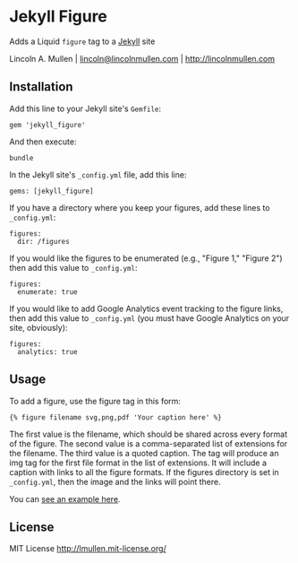 # Jekyll Figure

Adds a Liquid `figure` tag to a [Jekyll][] site

Lincoln A. Mullen | lincoln@lincolnmullen.com | http://lincolnmullen.com

## Installation

Add this line to your Jekyll site's `Gemfile`:

    gem 'jekyll_figure'

And then execute:

    bundle

In the Jekyll site's `_config.yml` file, add this line:

    gems: [jekyll_figure]

If you have a directory where you keep your figures, add these lines to
`_config.yml`:

    figures:
      dir: /figures

If you would like the figures to be enumerated (e.g., "Figure 1," "Figure 
2") then add this value to `_config.yml`:

    figures:
      enumerate: true

If you would like to add Google Analytics event tracking to the figure 
links, then add this value to `_config.yml` (you must have Google 
Analytics on your site, obviously):

    figures:
      analytics: true

## Usage

To add a figure, use the figure tag in this form:

    {% figure filename svg,png,pdf 'Your caption here' %}

The first value is the filename, which should be shared across every
format of the figure. The second value is a comma-separated list of
extensions for the filename. The third value is a quoted caption. The
tag will produce an img tag for the first file format in the list of
extensions. It will include a caption with links to all the figure
formats. If the figures directory is set in `_config.yml`, then the
image and the links will point there.

You can [see an example here][].


## License

MIT License <http://lmullen.mit-license.org/>

  [Jekyll]: http://jekyllrb.com/
  [see an example here]: http://lincolnmullen.com/blog/a-figure-plugin-for-jekyll/

